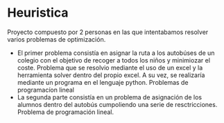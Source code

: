 # Heuristica
Proyecto compuesto por 2 personas en las que intentabamos resolver varios problemas de optimización. 
  - El primer problema consistía en asignar la ruta a los autobúses de un colegio con el objetivo de recoger a todos los niños y minimiozar el coste. Problema que se resolvio mediante el uso de un excel y la herramienta solver dentro del propio excel. A su vez, se realizaría mediante un programa en el lenguaje python. Problemas de programacíon lineal
  - La segunda parte consistía en un problema de asignación de los alumnos dentro del autobús cumpoliendo una serie de resctricciones. Problema de programación lineal.
    
